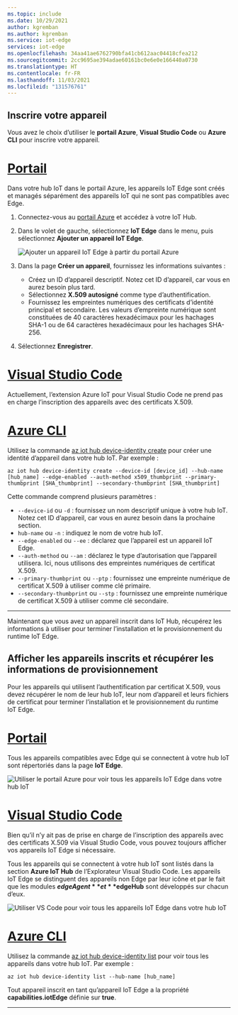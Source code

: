 ```yaml
---
ms.topic: include
ms.date: 10/29/2021
author: kgremban
ms.author: kgremban
ms.service: iot-edge
services: iot-edge
ms.openlocfilehash: 34aa41ae6762790bfa41cb612aac04418cfea212
ms.sourcegitcommit: 2cc9695ae394adae60161bc0e6e0e166440a0730
ms.translationtype: HT
ms.contentlocale: fr-FR
ms.lasthandoff: 11/03/2021
ms.locfileid: "131576761"
---
```

## <a name="register-your-device"></a>Inscrire votre appareil

Vous avez le choix d’utiliser le **portail Azure**, **Visual Studio Code** ou **Azure CLI** pour inscrire votre appareil.

# <a name="portal"></a>[Portail](#tab/azure-portal)

Dans votre hub IoT dans le portail Azure, les appareils IoT Edge sont créés et managés séparément des appareils IoT qui ne sont pas compatibles avec Edge.

1. Connectez-vous au [portail Azure](https://portal.azure.com) et accédez à votre IoT Hub.

1. Dans le volet de gauche, sélectionnez **IoT Edge** dans le menu, puis sélectionnez **Ajouter un appareil IoT Edge**.

   ![Ajouter un appareil IoT Edge à partir du portail Azure](./media/iot-edge-register-device-x509/portal-add-iot-edge-device.png)

1. Dans la page **Créer un appareil**, fournissez les informations suivantes :

   * Créez un ID d’appareil descriptif. Notez cet ID d’appareil, car vous en aurez besoin plus tard.
   * Sélectionnez **X.509 autosigné** comme type d’authentification.
   * Fournissez les empreintes numériques des certificats d’identité principal et secondaire. Les valeurs d’empreinte numérique sont constituées de 40 caractères hexadécimaux pour les hachages SHA-1 ou de 64 caractères hexadécimaux pour les hachages SHA-256.

1. Sélectionnez **Enregistrer**.

# <a name="visual-studio-code"></a>[Visual Studio Code](#tab/visual-studio-code)

Actuellement, l’extension Azure IoT pour Visual Studio Code ne prend pas en charge l’inscription des appareils avec des certificats X.509.

# <a name="azure-cli"></a>[Azure CLI](#tab/azure-cli)

Utilisez la commande [az iot hub device-identity create](/cli/azure/iot/hub/device-identity) pour créer une identité d’appareil dans votre hub IoT. Par exemple :

   ```azurecli
   az iot hub device-identity create --device-id [device_id] --hub-name [hub_name] --edge-enabled --auth-method x509_thumbprint --primary-thumbprint [SHA_thumbprint] --secondary-thumbprint [SHA_thumbprint]
   ```

Cette commande comprend plusieurs paramètres :

* `--device-id` ou `-d` : fournissez un nom descriptif unique à votre hub IoT. Notez cet ID d’appareil, car vous en aurez besoin dans la prochaine section.
* `hub-name` ou `-n` : indiquez le nom de votre hub IoT.
* `--edge-enabled` ou `--ee` : déclarez que l’appareil est un appareil IoT Edge.
* `--auth-method` ou `--am` : déclarez le type d’autorisation que l’appareil utilisera. Ici, nous utilisons des empreintes numériques de certificat X.509.
* `--primary-thumbprint` ou `--ptp` : fournissez une empreinte numérique de certificat X.509 à utiliser comme clé primaire.
* `--secondary-thumbprint` ou `--stp` : fournissez une empreinte numérique de certificat X.509 à utiliser comme clé secondaire.

---

Maintenant que vous avez un appareil inscrit dans IoT Hub, récupérez les informations à utiliser pour terminer l’installation et le provisionnement du runtime IoT Edge.

## <a name="view-registered-devices-and-retrieve-provisioning-information"></a>Afficher les appareils inscrits et récupérer les informations de provisionnement

Pour les appareils qui utilisent l’authentification par certificat X.509, vous devez récupérer le nom de leur hub IoT, leur nom d’appareil et leurs fichiers de certificat pour terminer l’installation et le provisionnement du runtime IoT Edge.

# <a name="portal"></a>[Portail](#tab/azure-portal)

Tous les appareils compatibles avec Edge qui se connectent à votre hub IoT sont répertoriés dans la page **IoT Edge**.

![Utiliser le portail Azure pour voir tous les appareils IoT Edge dans votre hub IoT](./media/iot-edge-register-device-x509/portal-view-devices.png)

# <a name="visual-studio-code"></a>[Visual Studio Code](#tab/visual-studio-code)

Bien qu’il n’y ait pas de prise en charge de l’inscription des appareils avec des certificats X.509 via Visual Studio Code, vous pouvez toujours afficher vos appareils IoT Edge si nécessaire.

Tous les appareils qui se connectent à votre hub IoT sont listés dans la section **Azure IoT Hub** de l’Explorateur Visual Studio Code. Les appareils IoT Edge se distinguent des appareils non Edge par leur icône et par le fait que les modules **$edgeAgent** et **$edgeHub** sont développés sur chacun d’eux.

![Utiliser VS Code pour voir tous les appareils IoT Edge dans votre hub IoT](./media/iot-edge-register-device-x509/view-devices.png)

# <a name="azure-cli"></a>[Azure CLI](#tab/azure-cli)

Utilisez la commande [az iot hub device-identity list](/cli/azure/iot/hub/device-identity) pour voir tous les appareils dans votre hub IoT. Par exemple :

   ```azurecli
   az iot hub device-identity list --hub-name [hub_name]
   ```

Tout appareil inscrit en tant qu’appareil IoT Edge a la propriété **capabilities.iotEdge** définie sur **true**.

---
